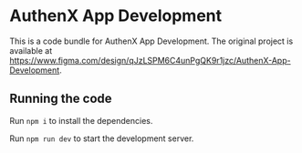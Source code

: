 
  # AuthenX App Development

  This is a code bundle for AuthenX App Development. The original project is available at https://www.figma.com/design/qJzLSPM6C4unPgQK9r1jzc/AuthenX-App-Development.

  ## Running the code

  Run `npm i` to install the dependencies.

  Run `npm run dev` to start the development server.
  